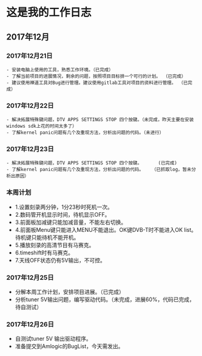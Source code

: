 # 这是我的工作日志

## 2017年12月

### 2017年12月21日
```
- 安装电脑上使用的工具，熟悉工作环境。（已完成）
- 了解当前项目的进展情况，剩余的问题，按照项目目标排一个可行的计划。 （已完成）
- 建议使用禅道工具对Bug进行管理。建议使用gitlab工具对项目的资料进行管理。 （已完成）
```

### 2017年12月22日

```
- 解决拓展特殊键问题，DTV APPS SETTINGS STOP 四个按键。（未完成，昨天主要在安装windows sdk上花的时间太多了）
- 了解kernel panic问题有几个及重现方法，分析出问题的代码。（未进行）
```

### 2017年12月23日

```
- 解决拓展特殊键问题，DTV APPS SETTINGS STOP 四个按键。      (已完成)
- 了解kernel panic问题有几个及重现方法，分析出问题的代码。   （已抓取log，暂未分析出原因）
```


### 本周计划
>>>
- 1.设置刻录两分钟，1分23秒时死机一次。
- 2.数码管开机显示时间，待机显示OFF。
- 3.前面板加减键只能加减音量，不能左右切换。
- 4.前面板Menu键只能进入MENU不能退出。OK键DVB-T时不能进入OK list。待机键只能待机不能开机。
- 5.播放刻录的高清节目有马赛克。
- 6.timeshift时有马赛克。
- 7.天线OFF状态仍有5V输出，不可控。
>>>

### 2017年12月25日

>>>
- 分解本周工作计划，安排项目进展。（已完成）
- 分析tuner 5V输出问题，编写驱动代码。（未完成，进展60%，代码已完成，待自测试） 
>>>

### 2017年12月26日
>>>
- 自测试tuner 5V 输出驱动程序。
- 准备提交到Amlogic的BugList，今天需发出。
>>>



